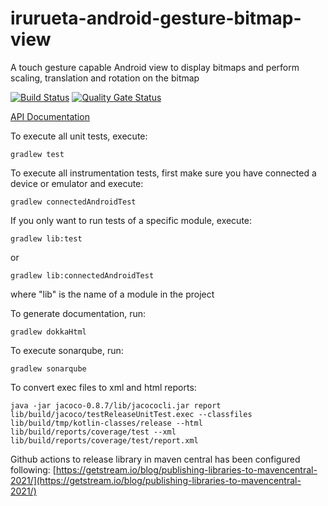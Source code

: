 # irurueta-android-gesture-bitmap-view
A touch gesture capable Android view to display bitmaps and perform scaling, translation and 
rotation on the bitmap

[![Build Status](https://github.com/albertoirurueta/irurueta-android-gesture-bitmap-view/actions/workflows/main.yml/badge.svg)](https://github.com/albertoirurueta/irurueta-android-gesture-bitmap-view/actions)
[![Quality Gate Status](https://sonarcloud.io/api/project_badges/measure?project=albertoirurueta_irurueta-android-gesture-bitmap-view&metric=alert_status)](https://sonarcloud.io/dashboard?id=albertoirurueta_irurueta-android-gesture-bitmap-view)

[API Documentation](http://albertoirurueta.github.io/irurueta-android-gesture-bitmap-view)

To execute all unit tests, execute:
```
gradlew test
```

To execute all instrumentation tests, first make sure you have connected a device or emulator and 
execute:
```
gradlew connectedAndroidTest
```

If you only want to run tests of a specific module, execute:
```
gradlew lib:test
```

or

```
gradlew lib:connectedAndroidTest
```

where "lib" is the name of a module in the project

To generate documentation, run:
```
gradlew dokkaHtml
```

To execute sonarqube, run:
```
gradlew sonarqube
```

To convert exec files to xml and html reports:
```
java -jar jacoco-0.8.7/lib/jacococli.jar report lib/build/jacoco/testReleaseUnitTest.exec --classfiles lib/build/tmp/kotlin-classes/release --html lib/build/reports/coverage/test --xml lib/build/reports/coverage/test/report.xml
```

Github actions to release library in maven central has been configured following:
[https://getstream.io/blog/publishing-libraries-to-mavencentral-2021/](https://getstream.io/blog/publishing-libraries-to-mavencentral-2021/)

